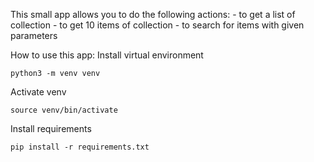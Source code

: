 This small app allows you to do the following actions:
    - to get a list of collection
    - to get 10 items of collection
    - to search for items with given parameters

How to use this app:
Install virtual environment
```
python3 -m venv venv
```

Activate venv
```
source venv/bin/activate
```

Install requirements
```
pip install -r requirements.txt
```
